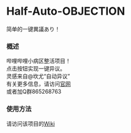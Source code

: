 # Half-Auto-OBJECTION
简单的一键異議あり！
### 概述
哔哩哔哩小病区整活项目！<br>
点击按钮实现一键异议。<br>
灵感来自@坎尤“自动异议”<br>
有关更多信息，请访问[官网](https://ad29773449.jzfkw.net)<br>
或者加Q群865268763
### 使用方法
请访问该项目的[Wiki](https://github.com/FST-GitRes/Half-Auto-OBJECTION-/wiki)
